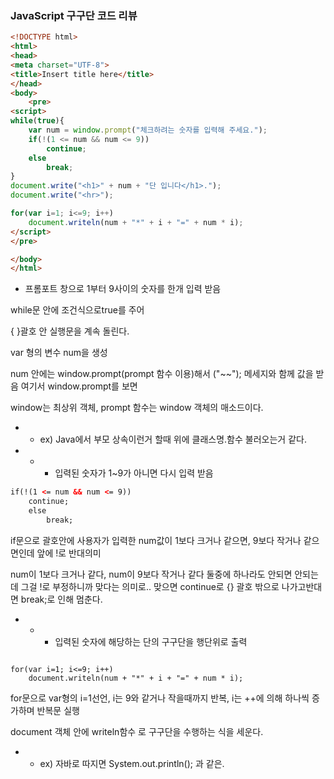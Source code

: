 ### JavaScript 구구단 코드 리뷰

```HTML
<!DOCTYPE html>
<html>
<head>
<meta charset="UTF-8">
<title>Insert title here</title>
</head>
<body>
	<pre>
<script>
while(true){
	var num = window.prompt("체크하려는 숫자를 입력해 주세요.");
	if(!(1 <= num && num <= 9))
		continue;
	else
		break;
}	
document.write("<h1>" + num + "단 입니다</h1>.");
document.write("<hr>");

for(var i=1; i<=9; i++)
	document.writeln(num + "*" + i + "=" + num * i);
</script>
</pre>

</body>
</html>
```

- 프롬포트 창으로 1부터 9사이의 숫자를 한개 입력 받음

while문 안에 조건식으로true를 주어 

{ }괄호 안 실행문을 계속 돌린다.

var 형의 변수 num을 생성  

num 안에는 window.prompt(prompt 함수 이용)해서 ("~~"); 메세지와 함께 값을 받음
여기서 window.prompt를 보면 

window는 최상위 객체, prompt 함수는 window 객체의 매소드이다.

- - ex) Java에서 부모 상속이런거 할때 위에 클래스명.함수 불러오는거 같다.
- - - 입력된 숫자가 1~9가 아니면 다시 입력 받음

```html
if(!(1 <= num && num <= 9))
	continue;
	else
		break;
```

if문으로 괄호안에 사용자가 입력한 num값이 1보다 크거나 같으면, 9보다 작거나 같으면인데 앞에 !로 반대의미 

num이 1보다 크거나 같다, num이 9보다 작거나 같다 둘중에 하나라도 안되면 안되는데 그걸 !로 부정하니까 맞다는 의미로.. 맞으면 continue로 {} 괄호 밖으로 나가고반대면 break;로 인해 멈춘다.

- - - 입력된 숫자에 해당하는 단의 구구단을 행단위로 출력

```

for(var i=1; i<=9; i++)
	document.writeln(num + "*" + i + "=" + num * i);
```

for문으로 var형의 i=1선언, i는 9와 같거나 작을때까지 반복, i는 ++에 의해 하나씩 증가하며 반복문 실행 

document 객체 안에 writeln함수 로 구구단을 수행하는 식을 세운다.

- - ex) 자바로 따지면 System.out.println(); 과 같은.





